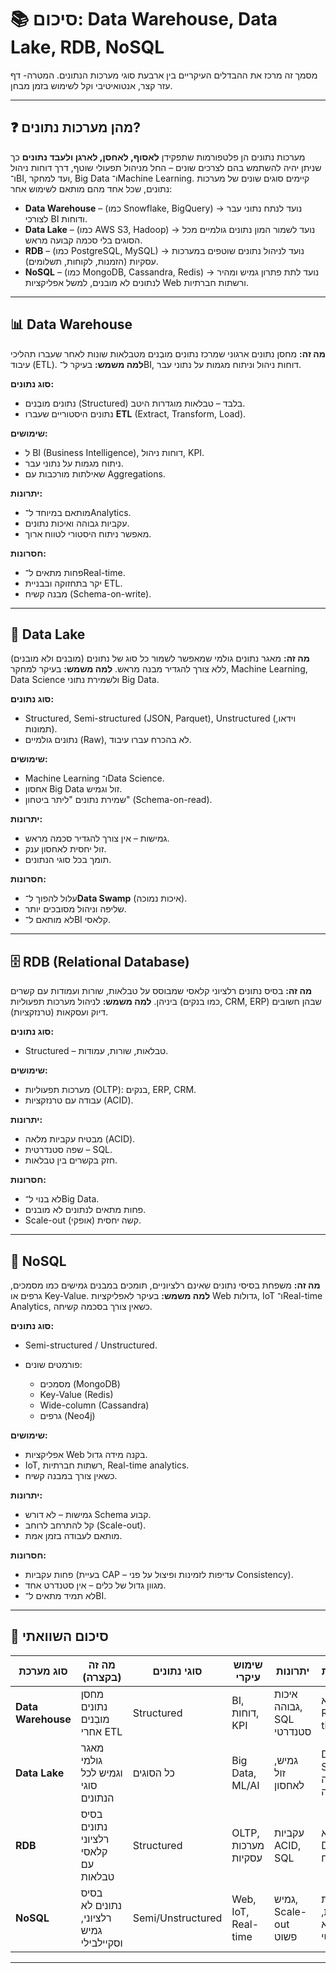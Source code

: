 
# 📚 סיכום: Data Warehouse, Data Lake, RDB, NoSQL

מסמך זה מרכז את ההבדלים העיקריים בין ארבעת סוגי מערכות הנתונים. המטרה- דף עזר קצר, אנטואיטיבי וקל לשימוש בזמן מבחן.


---
## ❓ מהן מערכות נתונים?

מערכות נתונים הן פלטפורמות שתפקידן **לאסוף, לאחסן, לארגן ולעבד נתונים** כך שניתן יהיה להשתמש בהם לצרכים שונים – החל מניהול תפעולי שוטף, דרך דוחות ניהול ו־BI, ועד למחקר, Big Data ו־Machine Learning.
קיימים סוגים שונים של מערכות נתונים, שכל אחד מהם מותאם לשימוש אחר:

* **Data Warehouse** – (כמו Snowflake, BigQuery) → נועד לנתח נתוני עבר לצורכי BI ודוחות.
* **Data Lake** – (כמו AWS S3, Hadoop) → נועד לשמור המון נתונים גולמיים מכל הסוגים בלי סכמה קבועה מראש.
* **RDB** – (כמו PostgreSQL, MySQL) → נועד לניהול נתונים שוטפים במערכות עסקיות (הזמנות, לקוחות, תשלומים).
* **NoSQL** – (כמו MongoDB, Cassandra, Redis) → נועד לתת פתרון גמיש ומהיר לנתונים לא מובנים, למשל אפליקציות Web ורשתות חברתיות.

---

## 📊 Data Warehouse

**מה זה:** מחסן נתונים ארגוני שמרכז נתונים מובְנים מטבלאות שונות לאחר שעברו תהליכי עיבוד (ETL).
**למה משמש:** בעיקר ל־BI, דוחות ניהול וניתוח מגמות על נתוני עבר.

**סוג נתונים:**

* נתונים מובְנים (Structured) בלבד – טבלאות מוגדרות היטב.
* נתונים היסטוריים שעברו **ETL** (Extract, Transform, Load).

**שימושים:**

* ל BI (Business Intelligence), דוחות ניהול, KPI.
* ניתוח מגמות על נתוני עבר.
* שאילתות מורכבות עם Aggregations.

**יתרונות:**

* מותאם במיוחד ל־Analytics.
* עקביות גבוהה ואיכות נתונים.
* מאפשר ניתוח היסטורי לטווח ארוך.

**חסרונות:**

* פחות מתאים ל־Real-time.
* יקר בתחזוקה ובבניית ETL.
* מבנה קשיח (Schema-on-write).

---

## 🌊 Data Lake

**מה זה:** מאגר נתונים גולמי שמאפשר לשמור כל סוג של נתונים (מובנים ולא מובנים) ללא צורך להגדיר מבנה מראש.
**למה משמש:** בעיקר למחקר, Machine Learning, Data Science ולשמירת נתוני Big Data.

**סוג נתונים:**

* Structured, Semi-structured (JSON, Parquet), Unstructured (וידאו, תמונות).
* נתונים גולמיים (Raw), לא בהכרח עברו עיבוד.

**שימושים:**

* Machine Learning ו־Data Science.
* אחסון Big Data זול וגמיש.
* שמירת נתונים "ליתר ביטחון" (Schema-on-read).

**יתרונות:**

* גמישות – אין צורך להגדיר סכמה מראש.
* זול יחסית לאחסון ענק.
* תומך בכל סוגי הנתונים.

**חסרונות:**

* עלול להפוך ל־**Data Swamp** (איכות נמוכה).
* שליפה וניהול מסובכים יותר.
* לא מותאם ל־BI קלאסי.

---

## 🗄 RDB (Relational Database)

**מה זה:** בסיס נתונים רלציוני קלאסי שמבוסס על טבלאות, שורות ועמודות עם קשרים ביניהן.
**למה משמש:** לניהול מערכות תפעוליות (כמו בנקים, CRM, ERP) שבהן חשובים דיוק ועסקאות (טרנזקציות).

**סוג נתונים:**

* Structured – טבלאות, שורות, עמודות.

**שימושים:**

* מערכות תפעוליות (OLTP): בנקים, ERP, CRM.
* עבודה עם טרנזקציות (ACID).

**יתרונות:**

* מבטיח עקביות מלאה (ACID).
* שפה סטנדרטית – SQL.
* חזק בקשרים בין טבלאות.

**חסרונות:**

* לא בנוי ל־Big Data.
* פחות מתאים לנתונים לא מובנים.
* Scale-out (אופקי) קשה יחסית.

---

## 📂 NoSQL

**מה זה:** משפחת בסיסי נתונים שאינם רלציוניים, תומכים במבנים גמישים כמו מסמכים, גרפים או Key-Value.
**למה משמש:** בעיקר לאפליקציות Web גדולות, IoT ו־Real-time Analytics, כשאין צורך בסכמה קשיחה.

**סוג נתונים:**

* Semi-structured / Unstructured.
* פורמטים שונים:

  * מסמכים (MongoDB)
  * Key-Value (Redis)
  * Wide-column (Cassandra)
  * גרפים (Neo4j)

**שימושים:**

* אפליקציות Web בקנה מידה גדול.
* IoT, רשתות חברתיות, Real-time analytics.
* כשאין צורך במבנה קשיח.

**יתרונות:**

* גמישות – לא דורש Schema קבוע.
* קל להתרחב לרוחב (Scale-out).
* מותאם לעבודה בזמן אמת.

**חסרונות:**

* פחות עקביות (בעיית CAP – עדיפות לזמינות ופיצול על פני Consistency).
* מגוון גדול של כלים – אין סטנדרט אחד.
* לא תמיד מתאים ל־BI.

---

## 🧾 סיכום השוואתי

| סוג מערכת          | מה זה (בקצרה)                           | סוגי נתונים       | שימוש עיקרי         | יתרונות                  | חסרונות                 |
| ------------------ | --------------------------------------- | ----------------- | ------------------- | ------------------------ | ----------------------- |
| **Data Warehouse** | מחסן נתונים מובְנים אחרי ETL            | Structured        | BI, דוחות, KPI      | איכות גבוהה, SQL סטנדרטי | יקר, לא Real-time       |
| **Data Lake**      | מאגר גולמי וגמיש לכל סוגי הנתונים       | כל הסוגים         | Big Data, ML/AI     | גמיש, זול לאחסון         | Data Swamp, שליפה קשה   |
| **RDB**            | בסיס נתונים רלציוני קלאסי עם טבלאות     | Structured        | OLTP, מערכות עסקיות | עקביות ACID, SQL         | לא Big Data, קשיח       |
| **NoSQL**          | בסיס נתונים לא רלציוני, גמיש וסקיילבילי | Semi/Unstructured | Web, IoT, Real-time | גמיש, Scale-out פשוט     | פחות עקביות, לא סטנדרטי |

---
